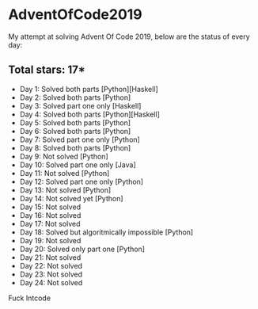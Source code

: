 # AdventOfCode2019
My attempt at solving Advent Of Code 2019, below are the status of every day:

## Total stars: 17*

+ Day 1: Solved both parts [Python][Haskell]
+ Day 2: Solved both parts [Python]
+ Day 3: Solved part one only [Haskell]
+ Day 4: Solved both parts [Python][Haskell]
+ Day 5: Solved both parts [Python]
+ Day 6: Solved both parts [Python]
+ Day 7: Solved part one only [Python]
+ Day 8: Solved both parts [Python]
+ Day 9: Not solved [Python]
+ Day 10: Solved part one only [Java]
+ Day 11: Not solved [Python] 
+ Day 12: Solved part one only [Python]
+ Day 13: Not solved [Python]
+ Day 14: Not solved yet [Python]
+ Day 15: Not solved
+ Day 16: Not solved
+ Day 17: Not solved
+ Day 18: Solved but algoritmically impossible [Python]
+ Day 19: Not solved
+ Day 20: Solved only part one [Python]
+ Day 21: Not solved
+ Day 22: Not solved
+ Day 23: Not solved
+ Day 24: Not solved

Fuck Intcode
